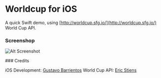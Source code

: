 Worldcup for iOS
================

A quick Swift demo, using [http://worldcup.sfg.io/](http://worldcup.sfg.io/) World Cup API.

### Screenshop
![Alt Screenshot](/screenshot/screen.png)

### Credits

iOS Development: [Gustavo Barrientos](http://www.acidstudios.mx)
World Cup API: [Eric Stiens](http//www.softwareforgood.com/soccer-good)
